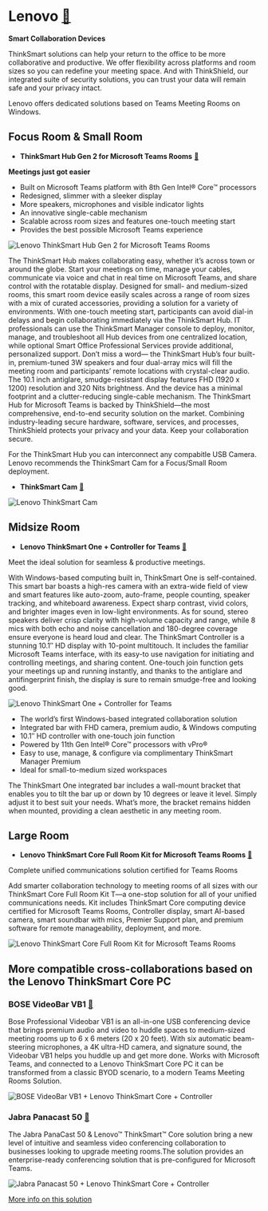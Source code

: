 # Lenovo [🔗](https://www.lenovo.com/us/en/c/smart-devices/smart-office/thinksmart/)

**Smart Collaboration Devices**

ThinkSmart solutions can help your return to the office to be more collaborative and productive. We offer flexibility across platforms and room sizes so you can redefine your meeting space. And with ThinkShield, our integrated suite of security solutions, you can trust your data will remain safe and your privacy intact.

Lenovo offers dedicated solutions based on Teams Meeting Rooms on Windows.

## Focus Room & Small Room

- **ThinkSmart Hub Gen 2 for Microsoft Teams Rooms** [🔗](https://www.lenovo.com/us/en/p/smart-devices/smart-office/thinksmart/thinksmart-hub-60/11sp1tshb60)

**Meetings just got easier**

- Built on Microsoft Teams platform with 8th Gen Intel® Core™ processors
- Redesigned, slimmer with a sleeker display
- More speakers, microphones and visible indicator lights
- An innovative single-cable mechanism
- Scalable across room sizes and features one-touch meeting start
- Provides the best possible Microsoft Teams experience

![Lenovo ThinkSmart Hub Gen 2 for Microsoft Teams Rooms](./../../images/vendors/lenovo/lenovo-device-thinksmart-hub-for-teams-subseries-hero.png "Lenovo ThinkSmart Hub Gen 2 for Microsoft Teams Rooms")

The ThinkSmart Hub makes collaborating easy, whether it’s across town or around the globe. Start your meetings on time, manage your cables, communicate via voice and chat in real time on Microsoft Teams, and share control with the rotatable display. Designed for small- and medium-sized rooms, this smart room device easily scales across a range of room sizes with a mix of curated accessories, providing a solution for a variety of environments.
With one-touch meeting start, participants can avoid dial-in delays and begin collaborating immediately via the ThinkSmart Hub. IT professionals can use the ThinkSmart Manager console to deploy, monitor, manage, and troubleshoot all Hub devices from one centralized location, while optional Smart Office Professional Services provide additional, personalized support.
Don’t miss a word— the ThinkSmart Hub’s four built-in, premium-tuned 3W speakers and four dual-array mics will fill the meeting room and participants’ remote locations with crystal-clear audio. The 10.1 inch antiglare, smudge-resistant display features FHD (1920 x 1200) resolution and 320 Nits brightness. And the device has a minimal footprint and a clutter-reducing single-cable mechanism.
The ThinkSmart Hub for Microsoft Teams is backed by ThinkShield—the most comprehensive, end-to-end security solution on the market. Combining industry-leading secure hardware, software, services, and processes, ThinkShield protects your privacy and your data. Keep your collaboration secure.

For the ThinkSmart Hub you can interconnect any compabitle USB Camera. Lenovo recommends the ThinkSmart Cam for a Focus/Small Room deployment.

- **ThinkSmart Cam** [🔗](https://www.lenovo.com/us/en/p/accessories-and-software/webcams-and-video/webcams-&-video_webcams/40cltscam1)

![Lenovo ThinkSmart Cam](./../../images/vendors/lenovo/cam.png "Lenovo ThinkSmart Cam")

## Midsize Room

- **Lenovo ThinkSmart One + Controller for Teams** [🔗](https://www.lenovo.com/us/en/p/coming-soon/thinksmart-one-plus-controller-for-teams/len102e0006)

Meet the ideal solution for seamless & productive meetings.

With Windows-based computing built in, ThinkSmart One is self-contained. This smart bar boasts a high-res camera with an extra-wide field of view and smart features like auto-zoom, auto-frame, people counting, speaker tracking, and whiteboard awareness. Expect sharp contrast, vivid colors, and brighter images even in low-light environments. As for sound, stereo speakers deliver crisp clarity with high-volume capacity and range, while 8 mics with both echo and noise cancellation and 180-degree coverage ensure everyone is heard loud and clear.
The ThinkSmart Controller is a stunning 10.1″ HD display with 10-point multitouch. It includes the familiar Microsoft Teams interface, with its easy-to use navigation for initiating and controlling meetings, and sharing content. One-touch join function gets your meetings up and running instantly, and thanks to the antiglare and antifingerprint finish, the display is sure to remain smudge-free and looking good.

![Lenovo ThinkSmart One + Controller for Teams](./../../images/vendors/lenovo/TSO.png "Lenovo ThinkSmart One + Controller for Teams")

- The world’s first Windows-based integrated collaboration solution
- Integrated bar with FHD camera, premium audio, & Windows computing
- 10.1″ HD controller with one-touch join function
- Powered by 11th Gen Intel® Core™ processors with vPro®
- Easy to use, manage, & configure via complimentary ThinkSmart Manager Premium
- Ideal for small-to-medium sized workspaces

The ThinkSmart One integrated bar includes a wall-mount bracket that enables you to tilt the bar up or down by 10 degrees or leave it level. Simply adjust it to best suit your needs. What’s more, the bracket remains hidden when mounted, providing a clean aesthetic in any meeting room.

## Large Room

- **Lenovo ThinkSmart Core Full Room Kit for Microsoft Teams Rooms** [🔗](https://www.lenovo.com/us/en/p/smart-devices/smart-office/thinksmart/thinksmart-core-full-room-kit-t/len102e0002)

Complete unified communications solution certified for Teams Rooms

Add smarter collaboration technology to meeting rooms of all sizes with our ThinkSmart Core Full Room Kit T—a one-stop solution for all of your unified communications needs. Kit includes ThinkSmart Core computing device certified for Microsoft Teams Rooms, Controller display, smart AI-based camera, smart soundbar with mics, Premier Support plan, and premium software for remote manageability, deployment, and more.

![Lenovo ThinkSmart Core Full Room Kit for Microsoft Teams Rooms](./../../images/vendors/lenovo/fullroomkit.png "Lenovo ThinkSmart Core Full Room Kit for Microsoft Teams Rooms")

## More compatible cross-collaborations based on the Lenovo ThinkSmart Core PC

### BOSE VideoBar VB1  [🔗](https://www.boseprofessional.com/en_us/products/conferencing/videobars/bose-videobar-vb1.html)

Bose Professional Videobar VB1 is an all-in-one USB conferencing device that brings premium audio and video to huddle spaces to medium-sized meeting rooms up to 6 x 6 meters (20 x 20 feet). With six automatic beam-steering microphones, a 4K ultra-HD camera, and signature sound, the Videobar VB1 helps you huddle up and get more done. Works with Microsoft Teams, and connected to a Lenovo ThinkSmart Core PC it can be transformed from a classic BYOD scenario, to a modern Teams Meeting Rooms Solution.

![BOSE VideoBar VB1 + Lenovo ThinkSmart Core + Controller](./../../images/vendors/lenovo/bose.png "BOSE VideoBar VB1 + Lenovo ThinkSmart Core + Controller")

### Jabra Panacast 50  [🔗](https://www.jabra.com/business/for-your-platform/lenovo)

The Jabra PanaCast 50 & Lenovo™ ThinkSmart™ Core solution bring a new level of intuitive and seamless video conferencing collaboration to businesses looking to upgrade meeting rooms.The solution provides an enterprise-ready conferencing solution that is pre-configured for Microsoft Teams.

![Jabra Panacast 50 + Lenovo ThinkSmart Core + Controller](./../../images/vendors/lenovo/jabra.png "Jabra Panacast 50 + Lenovo ThinkSmart Core + Controller")

[More info on this solution](./../../images/vendors/lenovo/JabraLenovo.pdf)